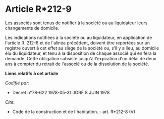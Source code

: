 # Article R*212-9

Les associés sont tenus de notifier à la société ou au liquidateur leurs changements de domicile. 

Les indications notifiées à la société ou au liquidateur, en application de l'article R. 212-8 et de l'alinéa précédent,
doivent être reportées sur un registre ouvert à cet effet au siège de la société ou, s'il y a lieu, au domicile élu du
liquidateur, et tenu à la disposition de chaque associé qui en fera la demande. Cette obligation subsiste jusqu'à
l'expiration d'un délai de deux ans à compter du retrait de l'associé ou de la dissolution de la société.

**Liens relatifs à cet article**

_Codifié par_:

  - Décret n°78-622 1978-05-31 JORF 8 JUIN 1978

_Cite_:

  - Code de la construction et de l'habitation. - art. R*212-8 (V)
